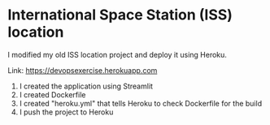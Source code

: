 # International Space Station (ISS) location

I modified my old ISS location project and deploy it using Heroku.

Link: https://devopsexercise.herokuapp.com

1. I created the application using Streamlit
2. I created Dockerfile
3. I created "heroku.yml" that tells Heroku to check Dockerfile for the build
4. I push the project to Heroku


